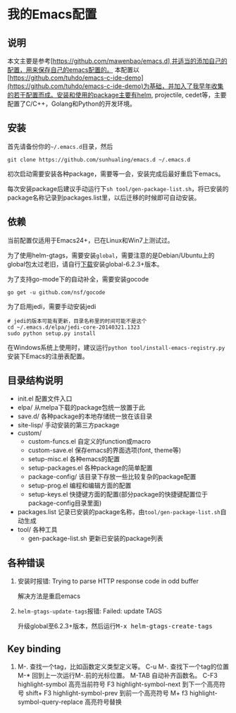# 我的Emacs配置

## 说明
本文主要是参考[https://github.com/mawenbao/emacs.d],并适当的添加自己的配置，用来保存自己的emacs配置的。
本配置以[https://github.com/tuhdo/emacs-c-ide-demo](https://github.com/tuhdo/emacs-c-ide-demo)为基础，并加入了我早年收集的若干配置而成。安装和使用的package主要有helm, projectile, cedet等，主要配置了C/C++，Golang和Python的开发环境。

## 安装
首先请备份你的`~/.emacs.d`目录，然后

    git clone https://github.com/sunhualing/emacs.d ~/.emacs.d

初次启动需要安装各种package，需要等一会，安装完成后最好重启下emacs。

每次安装package后建议手动运行下`sh tool/gen-package-list.sh`，将已安装的package名称记录到packages.list里，以后迁移的时候即可自动安装。

## 依赖
当前配置仅适用于Emacs24+，已在Linux和Win7上测试过。

为了使用helm-gtags，需要安装`global`，需要注意的是Debian/Ubuntu上的global包太过老旧，请自行[下载](http://www.gnu.org/software/global/download.html)安装global-6.2.3+版本。

为了支持go-mode下的自动补全，需要安装gocode

    go get -u github.com/nsf/gocode

为了启用jedi，需要手动安装jedi

    # jedi的版本可能有更新，目录名称里的时间可能不是这个
    cd ~/.emacs.d/elpa/jedi-core-20140321.1323
    sudo python setup.py install

在Windows系统上使用时，建议运行`python tool/install-emacs-registry.py`安装下Emacs的注册表配置。

## 目录结构说明

* init.el       配置文件入口
* elpa/         从melpa下载的package包统一放置于此
* save.d/       各种package的本地存储统一放在该目录
* site-lisp/    手动安装的第三方package
* custom/
    * custom-funcs.el   自定义的function或macro
    * custom-save.el    保存emacs的界面选项(font, theme等)
    * setup-misc.el     各种emacs的配置
    * setup-packages.el 各种package的简单配置
    * package-config/   该目录下存放一些比较复杂的package配置
    * setup-prog.el     编程和编辑方面的配置
    * setup-keys.el     快捷键方面的配置(部分package的快捷键配置位于package-config目录里面)
* packages.list 记录已安装的package名称，由`tool/gen-package-list.sh`自动生成
* tool/         各种工具
    * gen-package-list.sh   更新已安装的package列表

## 各种错误
1. 安装时报错: Trying to parse HTTP response code in odd buffer

    解决方法是重启emacs

2. `helm-gtags-update-tags`报错: Failed: update TAGS

    升级global至6.2.3+版本，然后运行<kbd>M-x helm-gtags-create-tags</kbd>

## Key binding
1. M-. 查找一个tag，比如函数定义类型定义等。
   C-u M-. 查找下一个tag的位置
   M-* 回到上一次运行M-.前的光标位置。
   M-TAB 自动补齐函数名。
   C-F3 highlight-symbol 高亮当前符号
   F3   highlight-symbol-next  到下一个高亮符号
   shift+ F3 highlight-symbol-prev 到前一个高亮符号
   M+ f3     highlight-symbol-query-replace 高亮符号替换
